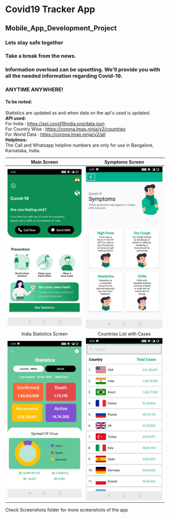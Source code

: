 # Covid19 Tracker App
## Mobile_App_Development_Project

###  **Lets stay safe together**   

### Take a break from the news.  
### Information overload can be upsetting. We'll provide you with all the needed information regarding Covid-19.  
### ANYTIME ANYWHERE!  
  
#### To be noted:  
Statistics are updated as and when data on the api's used is updated.  
__API used:__  
For India : https://api.covid19india.org/data.json  
For Country Wise : https://corona.lmao.ninja/v2/countries  
For World Data : https://corona.lmao.ninja/v2/all  
__Helplines:__  
The Call and Whatsapp helpline numbers are only for use in Bangalore, Karnataka, India.  

Main Screen             |  Symptoms Screen
:-------------------------:|:-------------------------:
![Main Screen](Screenshots/MainScreen.jpeg) |   ![Symptoms Screen](Screenshots/SymptomsScreen.jpeg)  
India Statistics Screen             |  Countries List with Cases
![India Stat](Screenshots/IndiaStat.jpeg)  |   ![Country List](Screenshots/CountryListStart.jpeg)  

Check Screenshots folder for more screenshots of the app

